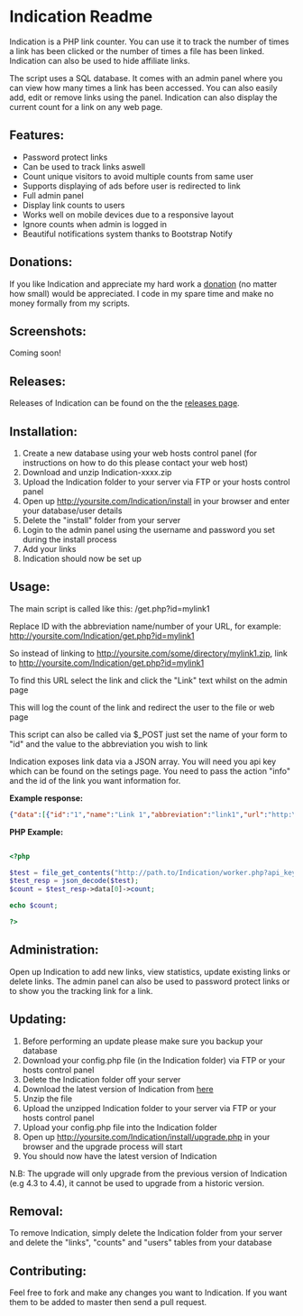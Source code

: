 Indication Readme
================

Indication is a PHP link counter. You can use it to track the number of times a link has been clicked or the number of times a file has been linked. Indication can also be used to hide affiliate links.

The script uses a SQL database. It comes with an admin panel where you can view how many times a link has been accessed. You can also easily add, edit or remove links using the panel. Indication can also display the current count for a link on any web page.

Features:
---------

* Password protect links
* Can be used to track links aswell
* Count unique visitors to avoid multiple counts from same user
* Supports displaying of ads before user is redirected to link
* Full admin panel
* Display link counts to users
* Works well on mobile devices due to a responsive layout
* Ignore counts when admin is logged in
* Beautiful notifications system thanks to Bootstrap Notify

Donations:
------------

If you like Indication and appreciate my hard work a [donation](https://www.paypal.com/cgi-bin/webscr?cmd=_s-xclick&hosted_button_id=UYWJXFX6M4ADW) (no matter how small) would be appreciated. I code in my spare time and make no money formally from my scripts.

Screenshots:
------------

Coming soon!

Releases:
------------

Releases of Indication can be found on the the [releases page](https://github.com/joshf/Indication/releases).

Installation:
-------------

1. Create a new database using your web hosts control panel (for instructions on how to do this please contact your web host)
2. Download and unzip Indication-xxxx.zip
3. Upload the Indication folder to your server via FTP or your hosts control panel
4. Open up http://yoursite.com/Indication/install in your browser and enter your database/user details
5. Delete the "install" folder from your server
6. Login to the admin panel using the username and password you set during the install process
7. Add your links
8. Indication should now be set up

Usage:
------

The main script is called like this: /get.php?id=mylink1

Replace ID with the abbreviation name/number of your URL, for example: http://yoursite.com/Indication/get.php?id=mylink1

So instead of linking to http://yoursite.com/some/directory/mylink1.zip, link to http://yoursite.com/Indication/get.php?id=mylink1

To find this URL select the link and click the "Link" text whilst on the admin page

This will log the count of the link and redirect the user to the file or web page

This script can also be called via $_POST just set the name of your form to "id" and the value to the abbreviation you wish to link

Indication exposes link data via a JSON array. You will need you api key which can be found on the setings page. You need to pass the action "info" and the id of the link you want information for.

**Example response:**

```json
{"data":[{"id":"1","name":"Link 1","abbreviation":"link1","url":"http:\/\/mysite.com/links/link1.php","count":"384","protect":"1"}]}
```

**PHP Example:**

```php

<?php

$test = file_get_contents("http://path.to/Indication/worker.php?api_key=API_KEY&action=info&id=id");
$test_resp = json_decode($test);
$count = $test_resp->data[0]->count;

echo $count;

?>
```

Administration:
---------------

Open up Indication to add new links, view statistics, update existing links or delete links. The admin panel can also be used to password protect links or to show you the tracking link for a link.

Updating:
---------

1. Before performing an update please make sure you backup your database
2. Download your config.php file (in the Indication folder) via FTP or your hosts control panel
3. Delete the Indication folder off your server
4. Download the latest version of Indication from [here](https://github.com/joshf/Indication/releases)
5. Unzip the file
6. Upload the unzipped Indication folder to your server via FTP or your hosts control panel
7. Upload your config.php file into the Indication folder
4. Open up http://yoursite.com/Indication/install/upgrade.php in your browser and the upgrade process will start
9. You should now have the latest version of Indication

N.B: The upgrade will only upgrade from the previous version of Indication (e.g 4.3 to 4.4), it cannot be used to upgrade from a historic version.

Removal:
--------

To remove Indication, simply delete the Indication folder from your server and delete the "links", "counts" and "users" tables from your database

Contributing:
-------------

Feel free to fork and make any changes you want to Indication. If you want them to be added to master then send a pull request.
